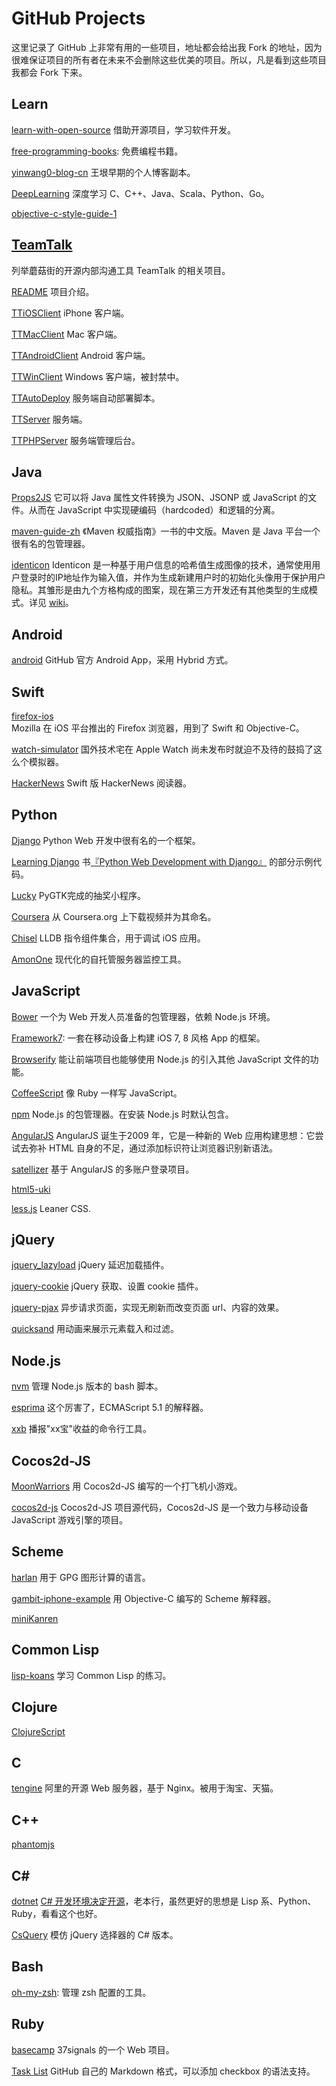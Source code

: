 GitHub Projects
===============

这里记录了 GitHub 上非常有用的一些项目，地址都会给出我 Fork 的地址，因为很难保证项目的所有者在未来不会删除这些优美的项目。所以，凡是看到这些项目我都会 Fork 下来。

Learn
-----

[learn-with-open-source](https://github.com/Ju2ender/learn-with-open-source)
借助开源项目，学习软件开发。

[free-programming-books][29]: 免费编程书籍。

[yinwang0-blog-cn](https://github.com/Ju2ender/yinwang0-blog-cn)
王垠早期的个人博客副本。

[DeepLearning](https://github.com/Ju2ender/DeepLearning)
深度学习 C、C++、Java、Scala、Python、Go。

[objective-c-style-guide-1](https://github.com/Ju2ender/objective-c-style-guide-1)

[TeamTalk](http://tt.mogu.io/)
------------------------------

列举蘑菇街的开源内部沟通工具 TeamTalk 的相关项目。

[README](https://github.com/Ju2ender/README)
项目介绍。

[TTiOSClient](https://github.com/Ju2ender/TTiOSClient)
iPhone 客户端。

[TTMacClient](https://github.com/Ju2ender/TTMacClient)
Mac 客户端。

[TTAndroidClient](https://github.com/Ju2ender/TTAndroidClient)
Android 客户端。

[TTWinClient](https://github.com/mogutt/TTWinClient)
Windows 客户端，被封禁中。

[TTAutoDeploy](https://github.com/Ju2ender/TTAutoDeploy)
服务端自动部署脚本。

[TTServer](https://github.com/Ju2ender/TTServer)
服务端。

[TTPHPServer](https://github.com/Ju2ender/TTPHPServer)
服务端管理后台。

Java
----

[Props2JS](https://github.com/Ju2ender/props2js)
它可以将 Java 属性文件转换为 JSON、JSONP 或 JavaScript 的文件。从而在 JavaScript 
中实现硬编码（hardcoded）和逻辑的分离。

[maven-guide-zh](https://github.com/Ju2ender/maven-guide-zh)
《Maven 权威指南》一书的中文版。Maven 是 Java 平台一个很有名的包管理器。

[identicon](https://github.com/Ju2ender/identicon)
Identicon 是一种基于用户信息的哈希值生成图像的技术，通常使用用户登录时的IP地址作为输入值，并作为生成新建用户时的初始化头像用于保护用户隐私。其雏形是由九个方格构成的图案，现在第三方开发还有其他类型的生成模式。详见 [wiki](http://zh.wikipedia.org/wiki/Identicon)。

Android
-------

[android](https://github.com/Ju2ender/android)
GitHub 官方 Android App，采用 Hybrid 方式。

Swift
-----

[firefox-ios](https://github.com/Ju2ender/firefox-ios)    
Mozilla 在 iOS 平台推出的 Firefox 浏览器，用到了 Swift 和 Objective-C。

[watch-simulator](https://github.com/Ju2ender/watch-simulator)
国外技术宅在 Apple Watch 尚未发布时就迫不及待的鼓捣了这么个模拟器。

[HackerNews](https://github.com/Ju2ender/HackerNews)
Swift 版 HackerNews 阅读器。

Python
------

[Django](https://github.com/Ju2ender/django)
Python Web 开发中很有名的一个框架。

[Learning Django](https://github.com/Ju2ender/learning-django)
书[『Python Web Development with Django』](http://book.douban.com/review/5465791/) 的部分示例代码。

[Lucky](https://github.com/Ju2ender/Lucky)
PyGTK完成的抽奖小程序。

[Coursera](https://github.com/Ju2ender/coursera)
从 Coursera.org 上下载视频并为其命名。

[Chisel](https://github.com/Ju2ender/chisel)
LLDB 指令组件集合，用于调试 iOS 应用。

[AmonOne](https://github.com/Ju2ender/amonone)
现代化的自托管服务器监控工具。

JavaScript
----------

[Bower](https://github.com/bower/bower)
一个为 Web 开发人员准备的包管理器，依赖 Node.js 环境。

[Framework7][15]: 一套在移动设备上构建 iOS 7, 8 风格 App 的框架。

[Browserify](https://github.com/Ju2ender/node-browserify)
能让前端项目也能够使用 Node.js 的引入其他 JavaScript 文件的功能。

[CoffeeScript](https://github.com/Ju2ender/coffeescript)
像 Ruby 一样写 JavaScript。

[npm](https://github.com/Ju2ender/npm)
Node.js 的包管理器。在安装 Node.js 时默认包含。

[AngularJS](https://github.com/Ju2ender/angular.js)
AngularJS 诞生于2009 年，它是一种新的 Web 应用构建思想：它尝试去弥补 HTML 自身的不足，通过添加标识符让浏览器识别新语法。

[satellizer](https://github.com/sahat/satellizer)
基于 AngularJS 的多账户登录项目。

[html5-uki](https://github.com/bartuer/html5-uki)

[less.js](https://github.com/Ju2ender/less.js)
Leaner CSS.

jQuery
------

[jquery_lazyload](https://github.com/tuupola/jquery_lazyload)
jQuery 延迟加载插件。

[jquery-cookie](https://github.com/carhartl/jquery-cookie)
jQuery 获取、设置 cookie 插件。

[jquery-pjax](https://github.com/Ju2ender/jquery-pjax)
异步请求页面，实现无刷新而改变页面 url、内容的效果。

[quicksand](https://github.com/Ju2ender/quicksand)
用动画来展示元素载入和过滤。

Node.js
-------

[nvm](https://github.com/Ju2ender/nvm)
管理 Node.js 版本的 bash 脚本。

[esprima](https://github.com/Ju2ender/esprima)
这个厉害了，ECMAScript 5.1 的解释器。

[xxb](https://github.com/Ju2ender/xxb)
播报"xx宝"收益的命令行工具。

Cocos2d-JS
----------

[MoonWarriors](https://github.com/Ju2ender/MoonWarriors)
用 Cocos2d-JS 编写的一个打飞机小游戏。

[cocos2d-js](https://github.com/Ju2ender/cocos2d-js)
Cocos2d-JS 项目源代码，Cocos2d-JS 是一个致力与移动设备 JavaScript 游戏引擎的项目。

Scheme
------

[harlan](https://github.com/Ju2ender/harlan)
用于 GPG 图形计算的语言。

[gambit-iphone-example](https://github.com/Ju2ender/gambit-iphone-example)
用 Objective-C 编写的 Scheme 解释器。

[miniKanren](https://github.com/Ju2ender/miniKanren)

Common Lisp
-----------

[lisp-koans](https://github.com/Ju2ender/lisp-koans)
学习 Common Lisp 的练习。

Clojure
-------

[ClojureScript](https://github.com/clojure/clojurescript)

C
-

[tengine](https://github.com/Ju2ender/tengine)
阿里的开源 Web 服务器，基于 Nginx。被用于淘宝、天猫。

C++
---

[phantomjs](https://github.com/ariya/phantomjs)

C#
---

[dotnet][21]
[C# 开发环境决定开源][22]，老本行，虽然更好的思想是 Lisp 系、Python、Ruby，看看这个也好。

[CsQuery](https://github.com/Ju2ender/CsQuery)
模仿 jQuery 选择器的 C# 版本。

Bash
----

[oh-my-zsh][31]: 管理 zsh 配置的工具。

Ruby
----

[basecamp](https://github.com/Ju2ender/basecamp)
37signals 的一个 Web 项目。

[Task List](https://github.com/Ju2ender/task_list)
GitHub 自己的 Markdown 格式，可以添加 checkbox 的语法支持。

[15]: https://github.com/nolimits4web/Framework7
[21]: https://github.com/microsoft/dotnet
[22]: http://news.cnblogs.com/n/508410/
[29]: https://github.com/Ju2ender/free-programming-books
[31]: https://github.com/robbyrussell/oh-my-zsh

